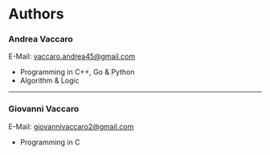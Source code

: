 Authors
===============

<h3><strong>Andrea Vaccaro</strong></h3> 
<p>E-Mail: <a href="mailto:vaccaro.andrea45@gmail.com">vaccaro.andrea45@gmail.com</a></p>
<ul>
  <li>Programming in C++, Go & Python</li>
  <li>Algorithm & Logic</li>
</ul>
<hr>
<h3><strong>Giovanni Vaccaro</strong></h3> 
<p>E-Mail: <a href="mailto:giovannivaccaro2@gmail.com">giovannivaccaro2@gmail.com</a></p>
<ul>
  <li>Programming in C</li>
</ul>
